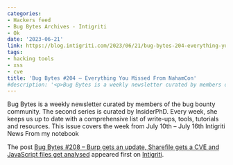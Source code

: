 ```yaml
---
categories:
- Hackers feed
- Bug Bytes Archives - Intigriti
- Ok
date: '2023-06-21'
link: https://blog.intigriti.com/2023/06/21/bug-bytes-204-everything-you-missed-from-nahamcon/
tags:
- hacking tools
- xss
- cve
title: 'Bug Bytes #204 – Everything You Missed From NahamCon'
#description: '<p>Bug Bytes is a weekly newsletter curated by members of the bug bounty community. The second series is curated by InsiderPhD. Every week, she keeps us up to #date with a comprehensive list of write-ups, tools, tutorials and resources. This issue covers the week from June 12th to June 18th Intigriti News From my notebook #[&#8230;]</p> <p>The post <a href="https://blog.intigriti.com/2023/06/21/bug-bytes-204-everything-you-missed-from-nahamcon/" rel="nofollow">Bug Bytes #204 &#8211; You Missed #From NahamCon</a> appeared first on <a href="https://blog.intigriti.com" rel="nofollow">Intigriti</a>.</p>'
---
```


<p>Bug Bytes is a weekly newsletter curated by members of the bug bounty community. The second series is curated by InsiderPhD. Every week, she keeps us up to date with a comprehensive list of write-ups, tools, tutorials and resources. This issue covers the week from July 10th &#8211; July 16th Intigriti News From my notebook</p> <p>The post <a href="https://blog.intigriti.com/2023/07/19/bug-bytes-208-burp-gets-an-update-sharefile-gets-a-cve-and-javascript-files-get-analysed/" rel="nofollow">Bug Bytes #208 &#8211; Burp gets an update, Sharefile gets a CVE and JavaScript files get analysed</a> appeared first on <a href="https://blog.intigriti.com" rel="nofollow">Intigriti</a>.</p>
